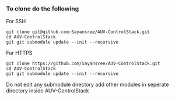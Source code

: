 ### To clone do the following
For SSH
```
git clone git@github.com:Sayansree/AUV-ControlStack.git
cd AUV-ControlStack
git git submodule update --init --recursive
```
For HTTPS
```
git clone https://github.com/Sayansree/AUV-ControlStack.git
cd AUV-ControlStack
git git submodule update --init --recursive
```

Do not edit any submodule directory
add other modules in seperate directory inside AUV-ControlStack 